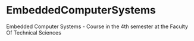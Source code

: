 # EmbeddedComputerSystems
Embedded Computer Systems - Course in the 4th semester at the Faculty Of Technical Sciences
